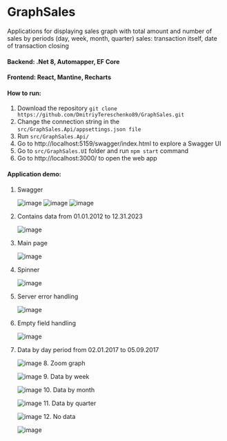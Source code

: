 # GraphSales
Applications for displaying sales graph with total amount and number of sales by periods (day, week, month, quarter)
sales: transaction itself, date of transaction closing

#### Backend: .Net 8, Automapper, EF Core
#### Frontend: React, Mantine, Recharts

#### How to run:
1. Download the repository `git clone https://github.com/DmitriyTereschenko89/GraphSales.git`
2. Change the connection string in the `src/GraphSales.Api/appsettings.json file`
3. Run `src/GraphSales.Api/`
4. Go to http://localhost:5159/swagger/index.html to explore a Swagger UI 
5. Go to `src/GraphSales.UI` folder and run `npm start` command
6. Go to http://localhost:3000/ to open the web app 
   
#### Application demo:
1. Swagger
   
   ![image](https://github.com/DmitriyTereschenko89/GraphSales/assets/120090144/63e493ac-bd7e-492f-a335-3b1dbc5101b2)
   ![image](https://github.com/DmitriyTereschenko89/GraphSales/assets/120090144/d08e11af-ecee-4f5b-a629-5e35b5b69af7)
   ![image](https://github.com/DmitriyTereschenko89/GraphSales/assets/120090144/78c55691-474b-470d-8ead-b285d2bae678)
2. Contains data from 01.01.2012 to 12.31.2023

   ![image](https://github.com/DmitriyTereschenko89/GraphSales/assets/120090144/088a91b3-2a1c-4653-aa45-7d51cb17748b)
3. Main page
   
   ![image](https://github.com/DmitriyTereschenko89/GraphSales/assets/120090144/6def2936-3a2e-44f9-8776-9112c460aef8)
4. Spinner
   
   ![image](https://github.com/DmitriyTereschenko89/GraphSales/assets/120090144/7c461f34-cc82-4282-bbff-3c88c51a93df)
5. Server error handling
   
   ![image](https://github.com/DmitriyTereschenko89/GraphSales/assets/120090144/47dd6ae0-d51b-4a74-988f-ae2bfca122d1)
6. Empty field handling

   ![image](https://github.com/DmitriyTereschenko89/GraphSales/assets/120090144/30d7db62-7b48-41b2-bd78-b95ee754755b)
7. Data by day period from 02.01.2017 to 05.09.2017

   ![image](https://github.com/DmitriyTereschenko89/GraphSales/assets/120090144/822c4fb7-208d-4292-94c4-831e4b0215bd)
   8. Zoom graph

      ![image](https://github.com/DmitriyTereschenko89/GraphSales/assets/120090144/5597e381-8625-47bf-81a4-d23cb1fd148b)
   9. Data by week

      ![image](https://github.com/DmitriyTereschenko89/GraphSales/assets/120090144/11098027-4ba7-47e0-a15f-c0744d945b2c)
   10. Data by month

     ![image](https://github.com/DmitriyTereschenko89/GraphSales/assets/120090144/cb283ef9-3019-4bd7-8708-18525b12dd98) 
   11. Data by quarter

      ![image](https://github.com/DmitriyTereschenko89/GraphSales/assets/120090144/8483a312-2487-4934-9e91-7aff2c1bc86f)
   12. No data

     ![image](https://github.com/DmitriyTereschenko89/GraphSales/assets/120090144/05ef7a35-52ce-4d0d-9832-817431c036bc)



